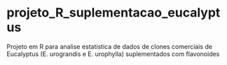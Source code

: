 # projeto_R_suplementacao_eucalyptus
Projeto em R para analise estatistica de dados de clones comerciais de Eucalyptus (E. urograndis e E. urophylla) suplementados com flavonoides
